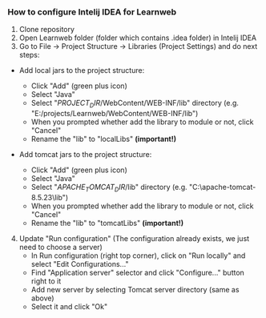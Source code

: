### How to configure Intelij IDEA for Learnweb

1) Clone repository
2) Open Learnweb folder (folder which contains .idea folder) in Intelij IDEA
3) Go to File -> Project Structure -> Libraries (Project Settings) and do next steps:
- Add local jars to the project structure:
    - Click "Add" (green plus icon)
	- Select "Java"
	- Select "$PROJECT_DIR$/WebContent/WEB-INF/lib" directory (e.g. "E:/projects/Learnweb/WebContent/WEB-INF/lib")
	- When you prompted whether add the library to module or not, click "Cancel"
	- Rename the "lib" to "localLibs" **(important!)**

- Add tomcat jars to the project structure:
    - Click "Add" (green plus icon)
	- Select "Java"
	- Select "$APACHE_TOMCAT_DIR$/lib" directory (e.g. "C:\apache-tomcat-8.5.23\lib")
	- When you prompted whether add the library to module or not, click "Cancel"
	- Rename the "lib" to "tomcatLibs" **(important!)**

4) Update "Run configuration" (The configuration already exists, we just need to choose a server)
	- In Run configuration (right top corner), click on "Run locally" and select "Edit Configurations..."
	- Find "Application server" selector and click "Configure..." button right to it
	- Add new server by selecting Tomcat server directory (same as above)
	- Select it and click "Ok"